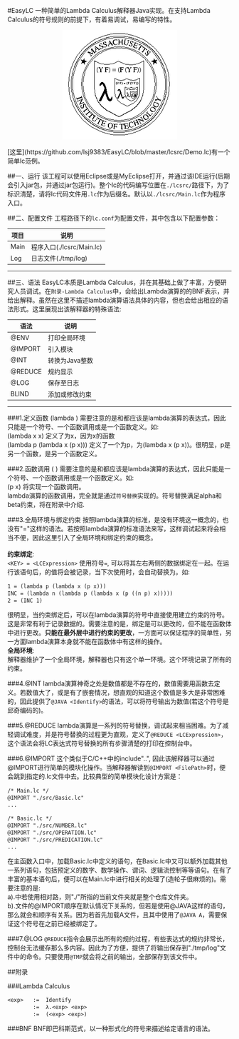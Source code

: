 #EasyLC
一种简单的Lambda Calculus解释器Java实现。在支持Lambda Calculus的符号规则的前提下，有着易调试，易编写的特性。
<p align="center">
  <img src="https://github.com/lsj9383/EasyLC/blob/master/icon/title.png?raw=true" alt="Y"/>
</p>
[这里](https://github.com/lsj9383/EasyLC/blob/master/lcsrc/Demo.lc)有一个简单lc范例。
	
##一、运行
该工程可以使用Eclipse或是MyEclipse打开，并通过该IDE运行(后期会引入jar包，并通过jar包运行)。整个lc的代码编写位置在`./lcsrc/`路径下，为了标识清楚，请将lc代码文件用`.lc`作为后缀名。默认以`./lcsrc/Main.lc`作为程序入口。

##二、配置文件
工程路径下的`lc.conf`为配置文件，其中包含以下配置参数：

项目 | 说明 
-----|------
Main | 程序入口(./lcsrc/Main.lc)
Log  | 日志文件(./tmp/log)
--------------

##三、语法
EasyLC本质是Lambda Calculus，并在其基础上做了丰富，方便研究人员调试。在`附录-Lambda Calculus`中，会给出Lambda演算的的BNF表示，并给出解释。虽然在这里不描述lambda演算语法具体的内容，但也会给出相应的语法形式。这里展现出该解释器的特殊语法:

语法    | 说明 
--------|------
@ENV    | 打印全局环境
@IMPORT | 引入模块
@INT    | 转换为Java整数
@REDUCE | 规约显示
@LOG    | 保存至日志
BLIND   | 添加或修改约束
---------------------------

###1.定义函数
(lambda <param> <body>)
需要注意的是<param>和<body>都应该是lambda演算的表达式，因此只能是一个符号、一个函数调用或是一个函数定义。如:<br>
(lambda x x) 定义了<param>为x，<body>因为x的函数
<br>
(lambda p (lambda x (p x))) 定义了一个<param>为p，<body>为(lambda x (p x))。很明显，p是另一个函数，<body>是另一个函数定义。

###2.函数调用
(<fun> <param>)
需要注意的是<fun>和<param>都应该是lambda演算的表达式，因此只能是一个符号、一个函数调用或是一个函数定义。如:<br>
(p x) 将实现一个函数调用。<br>
lambda演算的函数调用，完全就是通过`符号替换`实现的。符号替换满足alpha和beta约束，将在附录中介绍.

###3.全局环境与绑定约束
按照lambda演算的标准，是没有环境这一概念的，也没有"="这样的语法。若按照lambda演算的标准语法来写，这样调试起来将会相当不便，因此这里引入了全局环境和绑定约束的概念。<br>
<br>
**约束绑定**:<br>
`<KEY> = <LCExpression>`
使用符号`=`, 可以将其左右两侧的数据绑定在一起。在运行该语句后，<KEY>的值将会被记录，当下次使用<KEY>时，会自动替换为<LCExpression>。如:<br>
```LC
1 = (lambda p (lambda x (p x)))
INC = (lambda n (lambda p (lambda x (p ((n p) x)))))
2 = (INC 1)
```
很明显，当约束绑定后，可以在lambda演算的符号中直接使用建立约束的符号。这是非常有利于记录数据的。需要注意的是，绑定是可以更改的，但不能在函数体中进行更改。**只能在最外层中进行约束的更改**，一方面可以保证程序的简单性，另一方面lambda演算本身就不能在函数体中有这样的操作。
<br>
**全局环境**:<br>
解释器维护了一个全局环境，解释器也只有这个单一环境。这个环境记录了所有的约束。

###4.@INT
lambda演算神奇之处是数值都是不存在的，数值需要用函数去定义。若数值大了，或是有了嵌套情况，想直观的知道这个数值是多大是非常困难的，因此提供了`@JAVA <Identify>`的语法，可以将符号输出为数值(若这个符号是邱奇编码的)。

###5.@REDUCE
lambda演算是一系列的符号替换，调试起来相当困难。为了减轻调试难度，并是符号替换的过程更为直观，定义了`@REDUCE <LCExpression>`，这个语法会将LC表达式符号替换的所有步骤清楚的打印在控制台中。

###6.@IMPORT
这个类似于C/C++中的include"..", 因此该解释器可以通过@IMPORT进行简单的模块化操作。当解释器解读到`@IMPORT <FilePath>`时，便会跳到指定的.lc文件中去。比较典型的简单模块化设计方案是：
```LC
/* Main.lc */
@IMPORT "./src/Basic.lc"
...
```

```LC
/* Basic.lc */
@IMPORT "./src/NUMBER.lc"
@IMPORT "./src/OPERATION.lc"
@IMPORT "./src/PREDICATION.lc"
...
```

在主函数入口中，加载Basic.lc中定义的语句，在Basic.lc中又可以额外加载其他一系列语句，包括预定义的数字、数学操作、谓词、逻辑流控制等等语句。在有了丰富的基本语句后，便可以在Main.lc中进行相关的处理了(造轮子很麻烦的)。需要注意的是:<br>
a).<FilePath>中若使用相对路，则"./"所指的当前文件夹就是整个仓库文件夹。<br>
b).文件的@IMPORT顺序在默认情况下关系的，但若是使用@JAVA这样的语句，那么就会和顺序有关系。因为若首先加载A文件，且其中使用了`@JAVA A`，需要保证这个符号在之前已经被绑定了。

###7.@LOG
`@REDUCE`指令会展示出所有的规约过程，有些表达式的规约非常长，控制台无法缓存那么多内容。因此为了方便，提供了将输出保存到"./tmp/log"文件中的命令。只要使用`@TMP`就会将之前的输出，全部保存到该文件中。

##附录

###Lambda Calculus
```
<exp>	:=	Identify
		:=	λ.<exp> <exp>
		:=	(<exp> <exp>)
```

###BNF
BNF即巴科斯范式，以一种形式化的符号来描述给定语言的语法。
